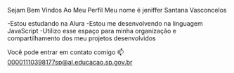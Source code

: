 Sejam Bem Vindos Ao Meu Perfil
Meu nome é jeniffer Santana Vasconcelos

-Estou estudando na Alura
-Estou me desenvolvendo na linguagem JavaScript
-Utilizo esse espaço para minha organização e compartilhamento dos meu projetos desenvolvidos

Você pode entrar em contato comigo 📫
00001110398177sp@al.educacao.sp.gov.br
